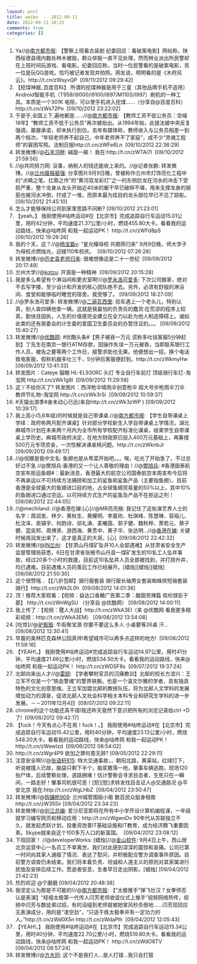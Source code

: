 ```yaml
---
layout: post
title: weibo  -  2012-09-11
date: 2012-09-11 10:25
comments: true
categories: []
---
```

<ol>
	<li>Ya//@<a href="http://t.sina.com.cn/1644489953">南方都市报</a>: 【警察上班看古装剧 纪委回应：看破案电影】网帖称，陕西绥德县境内数处林木被毁，群众举报一直不见处理，然而林业派出所民警却在上班时间玩游戏、看电影。纪委回应称，当时一位民警看的是破案电影，另一位是玩QQ游戏，恰巧被记者发现并拍照。网友说，明明看的是《木府风云》<!--more-->。http://t.cn/zWsyvQP
<a href="http://ww2.sinaimg.cn/large/6204ece1jw1dws9lixgdoj.jpg" target="_blank"><img src="http://ww2.sinaimg.cn/thumbnail/6204ece1jw1dws9lixgdoj.jpg" alt="" /></a> [09/11/2012 09:29:42]</li>
	<li>【挖煤神器_百度百科】 所谓的挖煤神器是用于三星（其他品牌手机不适用）Android智能手机（T959/i9000/i9100/I897/M110S/I997）刷机的一种工具。本质是一个301K 电阻，可以使手机进入挖煤......（分享自@百度百科） http://t.cn/zWs72Pn
<a href="http://ww2.sinaimg.cn/large/610f1f05jw1dwru6xn0wbj.jpg" target="_blank"><img src="http://ww2.sinaimg.cn/thumbnail/610f1f05jw1dwru6xn0wbj.jpg" alt="" /></a> [09/10/2012 23:22:02]</li>
	<li>于是乎,全国上下,遍地都是......//@<a href="http://t.sina.com.cn/1644489953">南方都市报</a>: 【教师工资不低公务员：空喊18年】“教师工资不低于公务员”再次被抬出。从1994年始，此提法被中央反复强调，屡屡承诺，却未执行到位。去年有媒体称，教师收入与公务员相差一到两个档次。“年轻老师养不起自己，中年老师养不了家庭”，成不少“灵魂工程师”的窘困写照。法制日报http://t.cn/zWFe6Ln
<a href="http://ww4.sinaimg.cn/large/6204ece1jw1dwrrf47p1zj.jpg" target="_blank"><img src="http://ww4.sinaimg.cn/thumbnail/6204ece1jw1dwrrf47p1zj.jpg" alt="" /></a> [09/10/2012 22:36:29]</li>
	<li>转发微博//@<a href="http://t.sina.com.cn/2248560685">石羊河畔</a>: 碱面一碗！ 我在:http://t.cn/zWTAl7I
<a href="http://ww3.sinaimg.cn/large/8606502djw1dvxllhkuqnj.jpg" target="_blank"><img src="http://ww3.sinaimg.cn/thumbnail/8606502djw1dvxllhkuqnj.jpg" alt="" /></a> [09/10/2012 21:59:56]</li>
	<li>//@共同努力网: 没事，纳税人的钱还能收上来的。//@记者张鹏: 转发微博。//@<a href="http://t.sina.com.cn/2609863670">兰州晨报裴强</a>: 分享图片9月9日晚，曾被称作兰州市灯饰亮化工程中的“点睛之笔、扛鼎之作”的“黄河双龙彩灯”之一的东侧巨龙在河水的冲击下受损严重，整个龙身从龙头开始近40米的躯干早已破碎不堪，用来支撑龙身的钢筋也被河水冲倒，拧成了一堆，而原本最为炫目的龙头部位早已不见了踪影。
<a href="http://ww2.sinaimg.cn/large/9b8f5bf6gw1dwr5nw8hocj.jpg" target="_blank"><img src="http://ww2.sinaimg.cn/thumbnail/9b8f5bf6gw1dwr5nw8hocj.jpg" alt="" /></a> [09/10/2012 21:45:10]</li>
	<li>怎么才能够保持公司到家里思路不间断? [09/10/2012 21:23:01]</li>
	<li>【yeah。】 我刚使用#咕咚运动#在【北京市】完成追踪自行车运动15.01公里，用时42分钟，平均速度21.37公里/小时，燃烧455.80大卡。看看我的运动路线，快来@咕咚网 和我一起运动PK！ http://t.cn/zWFd8pS
<a href="http://ww4.sinaimg.cn/large/610f1f05jw1dwrndrfjr9j.jpg" target="_blank"><img src="http://ww4.sinaimg.cn/thumbnail/610f1f05jw1dwrndrfjr9j.jpg" alt="" /></a> [09/10/2012 19:26:26]</li>
	<li>我的个天，这？//@<a href="http://t.sina.com.cn/2378713000">杨宝磊v</a>: “星光耀母校 共期燕归来” 9月9日晚，师大学子为母校点燃烛光，迎接110年校庆。
<a href="http://ww2.sinaimg.cn/large/8dc847a8gw1dwqoxqjqe4j.jpg" target="_blank"><img src="http://ww2.sinaimg.cn/thumbnail/8dc847a8gw1dwqoxqjqe4j.jpg" alt="" /></a> [09/10/2012 07:26:28]</li>
	<li>转发微博//@<a href="http://t.sina.com.cn/2277448183">历史袁老师归来</a>: 很难想像这是二十一世纪
<a href="http://ww3.sinaimg.cn/large/87bf19f7jw1dwqgyue1k0j.jpg" target="_blank"><img src="http://ww3.sinaimg.cn/thumbnail/87bf19f7jw1dwqgyue1k0j.jpg" alt="" /></a> [09/09/2012 20:17:49]</li>
	<li>兰州大学//@<a href="http://t.sina.com.cn/2257108055">kotzu</a>: 开源是一种精神
<a href="http://ww2.sinaimg.cn/large/8688bc57tw1dwq69sa7jrj.jpg" target="_blank"><img src="http://ww2.sinaimg.cn/thumbnail/8688bc57tw1dwq69sa7jrj.jpg" alt="" /></a> [09/09/2012 20:15:28]</li>
	<li>我是多么希望有个淋浴间和更衣室啊!//@<a href="http://t.sina.com.cn/1640571365">罗永浩可爱多</a>: 下次公司搬家，绝对不去写字楼，至少设计和开发的核心团队绝不去。另外，必须有舒服的淋浴间、食堂和能够临时睡觉的宿舍。我受够了。 [09/09/2012 18:27:09]</li>
	<li>//@罗永浩可爱多: 转发微博//@<a href="http://t.sina.com.cn/1039916297">二逼瓦西里</a>: 验车遇上一个老头儿，特别认真，别人查四辆他查一辆。这就是我最怕的负责任的蠢货:在荒谬的程序上较真，勤快且固执，人生的价值感完全建立在全力以赴为他人制造障碍上。诸如此类的还有居委会的计生委的爱国卫生委员会的办暂住证的。。。 [09/09/2012 15:40:27]</li>
	<li>转发微博//@<a href="http://t.sina.com.cn/1642904381">优酷网</a>: #优酷头条#【男子被吞一万元 谎称多吐钱客服5分钟赶到】丁先生在南京一银行ATM存款，因操作失误一万元被吞，当即联系银行工作人员，被告之要等两个工作日，报警求助也无果。他便想出一招，换个电话致电客服，假称机器多吐三千，5分钟后客服便赶到。http://t.cn/zWkmyHw
<a href="http://ww1.sinaimg.cn/large/61ecbb3djw1dwq1j0squxj.jpg" target="_blank"><img src="http://ww1.sinaimg.cn/thumbnail/61ecbb3djw1dwq1j0squxj.jpg" alt="" /></a> [09/09/2012 13:41:33]</li>
	<li>转发图片：Cateye 猫眼 HL-EL930RC 头灯 专业自行车前灯 顶级骑行车灯-淘宝网 http://t.cn/zWk1g8l
<a href="http://ww2.sinaimg.cn/large/610f1f05jw1dwq3zpetojj.jpg" target="_blank"><img src="http://ww2.sinaimg.cn/thumbnail/610f1f05jw1dwq3zpetojj.jpg" alt="" /></a> [09/09/2012 11:29:58]</li>
	<li>这丫不给你灭了? 转发图片：西洋枪伞晴雨伞创意枪伞 超大号步枪雨伞刀伞 教师节礼物-淘宝网 http://t.cn/zWk3rSi
<a href="http://ww1.sinaimg.cn/large/610f1f05jw1dwq344wyy4j.jpg" target="_blank"><img src="http://ww1.sinaimg.cn/thumbnail/610f1f05jw1dwq344wyy4j.jpg" alt="" /></a> [09/09/2012 10:59:37]</li>
	<li>#天猫出游季#身未动心已远(来自http://t.cn/zWk3zWP ) [09/09/2012 10:39:17]</li>
	<li>我上高小(5,6年级)的时候就是自己带课桌.//@<a href="http://t.sina.com.cn/1644489953">南方都市报</a>: 【学生自带课桌上学续：政府称两月配齐课桌】针对部分学校新生入学自带课桌上学情况，湖北麻城市计划在未来两个月内为全市所有学校配齐标准化课桌，结束学生自带课桌上学历史。麻城市政府决定，在地方财政原已投入400万元基础上，再筹措500万元专项资金，一次性解决课桌椅问题。http://t.cn/zWknbJr
<a href="http://ww1.sinaimg.cn/large/6204ece1jw1dwq0tan2mnj.jpg" target="_blank"><img src="http://ww1.sinaimg.cn/thumbnail/6204ece1jw1dwq0tan2mnj.jpg" alt="" /></a> [09/09/2012 09:49:17]</li>
	<li>//@倪娜是我中文名: 鱼翅也是从粤菜开始吧。。。唉，吃光了开始急了，不过总好过不急 //@樊旭兵:香港的又一个让人尊敬的理由！//@<a href="http://t.sina.com.cn/1682258570">樊旭兵</a>: #香港国泰航空宣布拒运鱼翅#：最新消息，香港最大的航空公司国泰航空本周宣布今后将不再承运以不可持续方法捕捞和加工的鲨鱼和鲨鱼产品（主要指鱼翅）。目前香港是全球最大的鱼翅进口目的地，占全球鱼翅贸易量的50%以上，其中10%的鱼翅进口通过空运。以可持续方式生产的鲨鱼及产品不在拒运之列！
<a href="http://ww1.sinaimg.cn/large/64453a8agw1dwpa2tfuwlj.jpg" target="_blank"><img src="http://ww1.sinaimg.cn/thumbnail/64453a8agw1dwpa2tfuwlj.jpg" alt="" /></a> [09/08/2012 22:44:05]</li>
	<li>//@mechiland: //@香港在線:[心]//@MR亮亮猴: 我记住了这些演艺界人士的名字：周润发、林夕、黄秋生、黄耀明、李嘉欣、杜琪峰、陈慧琳、容祖儿、杜汶泽、吴镇宇、何韵诗、邱礼涛、麦曦茵、郭子健、魏秋桦、萧若元、蔡子健、蓝奕邦、周博贤、游西海、黄贯中、黄子华、张达明...//@<a href="http://t.sina.com.cn/2626519463">香港在線</a>: 关键时候周润发出来了，这才是真正的大哥。[心]
<a href="http://ww3.sinaimg.cn/large/9c8d81a7gw1dwph71l352j.jpg" target="_blank"><img src="http://ww3.sinaimg.cn/thumbnail/9c8d81a7gw1dwph71l352j.jpg" alt="" /></a> [09/08/2012 22:42:32]</li>
	<li>转发微博//@<a href="http://t.sina.com.cn/1962179773">IN兰州</a>: 【甘肃山丹煤矿坠井10人全部遇难】从甘肃省安全生产监督管理局获悉，6日在甘肃省张掖市山丹县一煤矿发生的10名工人坠井事故，经过20多个小时的救援，目前这10名坠井人员全部被找到，并打捞升井，均已遇难。目前遇难人员的善后工作已经展开。[蜡烛][蜡烛][蜡烛] [09/08/2012 21:50:30]</li>
	<li>这个很赞哦...【【八折包邮】骑行服套装 骑行服长袖男女套装蜘蛛侠短袖套装 骑行】http://t.cn/zWk2L0h
<a href="http://ww1.sinaimg.cn/large/610f1f05jw1dwp2r5y0i9j.jpg" target="_blank"><img src="http://ww1.sinaimg.cn/thumbnail/610f1f05jw1dwp2r5y0i9j.jpg" alt="" /></a> [09/08/2012 14:01:36]</li>
	<li>顶！推荐大家观看：【视频：益达口香糖广告第二季：酸甜苦辣篇 桂纶镁彭于晏】 http://t.cn/zWnWgSU （分享自 @优酷网） [09/08/2012 14:00:11]</li>
	<li>我上传了：【视频：毽人大战】http://t.cn/zWkA3EI（来 @优酷网 看我更多精彩视频：http://t.cn/zWkA3EM） [09/08/2012 13:54:08]</li>
	<li>[吃惊]//@<a href="http://t.sina.com.cn/1154329401">驴贩贩</a>: 牛街聚宝源 你要不要这么多人 小桌要等26桌 汗…
<a href="http://ww4.sinaimg.cn/large/44cdab39jw1dwp042ylqnj.jpg" target="_blank"><img src="http://ww4.sinaimg.cn/thumbnail/44cdab39jw1dwp042ylqnj.jpg" alt="" /></a> [09/08/2012 12:30:41]</li>
	<li>早晨的奥林匹克森林公园真帅!希望城市可以再多点这样的地方!
<a href="http://ww3.sinaimg.cn/large/610f1f05jw1dwoz7v8dqcj.jpg" target="_blank"><img src="http://ww3.sinaimg.cn/thumbnail/610f1f05jw1dwoz7v8dqcj.jpg" alt="" /></a> [09/08/2012 11:59:16]</li>
	<li>【YEAH!。】 我刚使用#咕咚运动#完成追踪自行车运动14.97公里，用时41分钟，平均速度21.66公里/小时，燃烧534.50大卡。看看我的运动路线，快来@咕咚网 和我一起运动PK！ http://t.cn/zWDSF8s
<a href="http://ww1.sinaimg.cn/large/610f1f05jw1dwo6u93jlvj.jpg" target="_blank"><img src="http://ww1.sinaimg.cn/thumbnail/610f1f05jw1dwo6u93jlvj.jpg" alt="" /></a> [09/07/2012 19:37:24]</li>
	<li>北邮向来出人才//@<a href="http://t.sina.com.cn/1045529987">雷颐</a>: 【学者攀附官员的沉痛教训】北邮的校长方滨兴：王立军不仅是一个“铁血警魂”的警界铁腕，也是一个温文尔雅的学者，具有独具特色的文化创意思维。王立军加盟北邮的教授队伍，将为北邮人文学科的发展增加动力的源泉，促进北邮人文社会科学相关本科专业和研究生学科的进一步发展。－－2011年12月4日
<a href="http://ww3.sinaimg.cn/large/3e518583jw1dwnn4m663gj.jpg" target="_blank"><img src="http://ww3.sinaimg.cn/thumbnail/3e518583jw1dwnn4m663gj.jpg" alt="" /></a> [09/07/2012 09:22:11]</li>
	<li>chrome的这个功能还真不错!我还昨天竟然下意识把所有的浏览记录给ctrl +D 了!
<a href="http://ww1.sinaimg.cn/large/610f1f05gw1dwmjzjtvq6j.jpg" target="_blank"><img src="http://ww1.sinaimg.cn/thumbnail/610f1f05gw1dwmjzjtvq6j.jpg" alt="" /></a> [09/06/2012 09:42:17]</li>
	<li>【fuck！今天有点心不在焉！fuck！。】 我刚使用#咕咚运动#在【北京市】完成追踪自行车运动15.42公里，用时40分钟，平均速度23.13公里/小时，燃烧548.20大卡。看看我的运动路线，快来@咕咚网 和我一起运动PK！ http://t.cn/zWewIzd
<a href="http://ww3.sinaimg.cn/large/610f1f05jw1dwmimilk62j.jpg" target="_blank"><img src="http://ww3.sinaimg.cn/thumbnail/610f1f05jw1dwmimilk62j.jpg" alt="" /></a> [09/06/2012 08:54:02]</li>
	<li>http://t.cn/zWgr4P9 欲加之罪何患无辞? [09/05/2012 22:29:11]</li>
	<li>注意安全啊!//@<a href="http://t.sina.com.cn/1657054662">张语轩815</a>: 特大交通事故，，朝阳北路，黄渠站，红绿灯下，听说被撞人已故，脑袋只剩下半个，脑浆撒落一地，肇事车辆逃跑，现场120抬尸体，后续警察处理，道路拥堵！估计警察会寻求目击者，生死只在一瞬间，一路走好！肇事司机很可恶！[怒][怒]求转发找目击证人@交通路况 @平安北京 我在:http://t.cn/zWgLHbZ
<a href="http://ww1.sinaimg.cn/large/62c4a5c6jw1dwkvz87q58j.jpg" target="_blank"><img src="http://ww1.sinaimg.cn/thumbnail/62c4a5c6jw1dwkvz87q58j.jpg" alt="" /></a> [09/04/2012 23:50:47]</li>
	<li>转发微博//@<a href="http://t.sina.com.cn/1433336330">钩镰枪909</a>: 兰州城管围殴小贩 数百民众挺身相救 http://t.cn/zW355ir [09/04/2012 23:34:23]</li>
	<li>转发微博//@<a href="http://t.sina.com.cn/1642316384">刘江总编</a>: 爱沙尼亚即将在所有中小学开设计算机编程课，一年级就学习编写网页和移动应用：http://t.cn/zWgwoDv 90年代从苏联独立不久，就发起虎跃计划，投重资改善IT基础设施和IT教育，成为经济腾飞重要因素。Skype就来自这个100多万人口的新富国。
<a href="http://ww2.sinaimg.cn/large/61e3c260jw1dwkuxkbebej.jpg" target="_blank"><img src="http://ww2.sinaimg.cn/thumbnail/61e3c260jw1dwkuxkbebej.jpg" alt="" /></a> [09/04/2012 23:08:12]</li>
	<li>下班回家！ //@developerWorks: [蜡烛]//@<a href="http://t.sina.com.cn/1298306070">金山软件</a>: 9月4日上午，西山居北京运营中心一名员工不幸离世。我们对此感到深深的震惊和哀痛。公司已第一时间向其家人通报了情况、表达了慰问，并积极配合警方调查事件原因。目前警方调查仍未结束。我们将本着负责、坦诚和人道主义的原则对其家属进行抚恤及安排后续工作。愿逝者安息，生者早日走出阴影。[蜡烛] [09/04/2012 21:42:23]</li>
	<li>热烈欢迎 @宁磨磨 [09/04/2012 20:48:38]</li>
	<li>我坚定认为那是不可能的!//@<a href="http://t.sina.com.cn/1644489953">南方都市报</a>: 【“太极推手”弹飞壮汉？女拳师否认是表演】“经梧太极第一代传人闫芳老师收徒仪式上推手”视频网络热传，视频中闫芳与数徒弟过招，有的没碰到老师就被她掌风秒杀倒地……闫芳现回应无表演成分，用的是“凌空劲”，“只适于练太极拳并有一定功力的人。”http://t.cn/zWd0X5n http://t.cn/zWdaPlh
<a href="http://ww3.sinaimg.cn/large/6204ece1jw1dwk941ic1ej.jpg" target="_blank"><img src="http://ww3.sinaimg.cn/thumbnail/6204ece1jw1dwk941ic1ej.jpg" alt="" /></a> [09/04/2012 12:05:43]</li>
	<li>【YEAH!。】 我刚使用#咕咚运动#在【北京市】完成追踪自行车运动15.34公里，用时40分钟，平均速度22.70公里/小时，燃烧519.80大卡。看看我的运动路线，快来@咕咚网 和我一起运动PK！ http://t.cn/zWdO8TV
<a href="http://ww2.sinaimg.cn/large/610f1f05jw1dwk7heivfej.jpg" target="_blank"><img src="http://ww2.sinaimg.cn/thumbnail/610f1f05jw1dwk7heivfej.jpg" alt="" /></a> [09/04/2012 08:57:24]</li>
	<li>转发微博//@<a href="http://t.sina.com.cn/1707679453">方大同</a>: 这个不是我打人...是人打错...我只会打鼓</li>
</ol>
